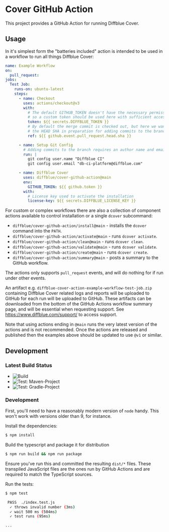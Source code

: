 # Cover GitHub Action

This project provides a GitHub Action for running Diffblue Cover.

## Usage

In it's simplest form the "batteries included" action is intended to be used in a workflow to run all things Diffblue Cover:

```yaml
name: Example Workflow
on:
  pull_request:
jobs:
  Test Job:
    runs-on: ubuntu-latest
    steps:
      - name: Checkout
        uses: actions/checkout@v3
        with:
          # The default GITHUB_TOKEN doesn't have the necessary permissions
          # so a custom token should be used here with sufficient access.
          token: ${{ secrets.DIFFBLUE_TOKEN }}
          # By default the merge commit is checked out, but here we want
          # the HEAD SHA in preparation for adding commits to the branch.
          ref: ${{ github.event.pull_request.head.sha }}

      - name: Setup Git Config
        # Adding commits to the branch requires an author name and email address.
        run: |
          git config user.name "Diffblue CI"
          git config user.email "db-ci-platform@diffblue.com"

      - name: Diffblue Cover
        uses: diffblue/cover-github-action@main
        env:
          GITHUB_TOKEN: ${{ github.token }}
        with:
          # License key used to activate the installation
          license-key: ${{ secrets.DIFFBLUE_LICENSE_KEY }}
```

For custom or complex workflows there are also a collection of component actions available to control installation or a single `dcover` subcommand:

- `diffblue/cover-github-action/install@main` - installs the `dcover` command into the `PATH`.
- `diffblue/cover-github-action/activate@main` - runs `dcover activate`.
- `diffblue/cover-github-action/clean@main` - runs `dcover clean`.
- `diffblue/cover-github-action/validate@main` - runs `dcover validate`.
- `diffblue/cover-github-action/create@main` - runs `dcover create`.
- `diffblue/cover-github-action/summary@main` - posts a summary to the GitHub workflow.

The actions only supports `pull_request` events, and will do nothing for if run under other events.

An artifact e.g. `diffblue-cover-action-example-workflow-test-job.zip` containing Diffblue Cover related logs and reports will be uploaded to GitHub for each run will be uploaded to GitHub.
These artifacts can be downloaded from the bottom of the GitHub Actions workflow summary page, and will be essential when requesting support.
See https://www.diffblue.com/support/ to access support.

Note that using actions ending in `@main` runs the very latest version of the actions and is not recommended. Once the actions are released and published then the examples above should be updated to use `@v1` or similar.

## Development

### Latest Build Status

- ![Build](https://github.com/diffblue/cover-github-action/workflows/Build/badge.svg)
- ![Test: Maven-Project](https://github.com/diffblue/cover-github-action/actions/workflows/Test-Maven-Project.yml/badge.svg)
- ![Test: Gradle-Project](https://github.com/diffblue/cover-github-action/actions/workflows/Test-Gradle-Project.yml/badge.svg)

### Development

First, you'll need to have a reasonably modern version of `node` handy. This won't work with versions older than 9, for instance.

Install the dependencies:
```bash
$ npm install
```

Build the typescript and package it for distribution
```bash
$ npm run build && npm run package
```

Ensure you've run this and committed the resulting `dist/*` files. 
These transpiled JavaScript files are the ones run by GitHub Actions and are required to match the TypeScript sources.

Run the tests:  
```bash
$ npm test

 PASS  ./index.test.js
  ✓ throws invalid number (3ms)
  ✓ wait 500 ms (504ms)
  ✓ test runs (95ms)

...
```
